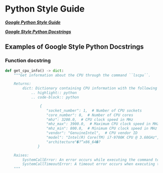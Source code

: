 # **Python Style Guide**

[***Google Python Style Guide***](https://google.github.io/styleguide/pyguide.html)  

[***Google Style Python Docstrings***](https://www.sphinx-doc.org/en/master/usage/extensions/example_google.html)

## **Examples of Google Style Python Docstrings**

### **Function docstring**
```python
def get_cpu_info() -> dict:
    """Get information about the CPU through the command ``lscpu``.

    Returns:
        dict: Dictionary containing CPU information with the following keys:
            .. highlight:: python
            .. code-block:: python

                {
                   "socket_number": 1,  # Number of CPU sockets
                   "core_number": 8,  # Number of CPU cores
                   "mhz": 3200.0,  # CPU clock speed in MHz
                   "mhz_max": 3900.0,  # Maximum CPU clock speed in MHz
                   "mhz_min": 800.0,  # Minimum CPU clock speed in MHz
                   "vendor": "GenuineIntel",  # CPU vendor ID
                   "model": "Intel(R) Core(TM) i7-9700K CPU @ 3.60GHz",  # CPU model name
                   "architecture"�?“x86_64�?
               }

    Raises:
        SystemCallError: An error occurs while executing the command to retrieve CPU information.
        SystemCallTimeoutError: A timeout error occurs when executing the command to get CPU information.
    """
```